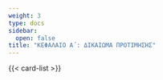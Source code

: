 ```yaml
---
weight: 3
type: docs
sidebar:
  open: false
title: "ΚΕΦΑΛΑΙΟ Α΄: ΔΙΚΑΙΩΜΑ ΠΡΟΤΙΜΗΣΗΣ"
---
```


{{< card-list >}}
